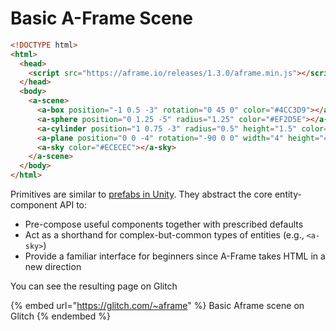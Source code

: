 # Basic A-Frame Scene

```html
<!DOCTYPE html>
<html>
  <head>
    <script src="https://aframe.io/releases/1.3.0/aframe.min.js"></script>
  </head>
  <body>
    <a-scene>
      <a-box position="-1 0.5 -3" rotation="0 45 0" color="#4CC3D9"></a-box>
      <a-sphere position="0 1.25 -5" radius="1.25" color="#EF2D5E"></a-sphere>
      <a-cylinder position="1 0.75 -3" radius="0.5" height="1.5" color="#FFC65D"></a-cylinder>
      <a-plane position="0 0 -4" rotation="-90 0 0" width="4" height="4" color="#7BC8A4"></a-plane>
      <a-sky color="#ECECEC"></a-sky>
    </a-scene>
  </body>
</html>
```

Primitives are similar to [prefabs in Unity](https://docs.unity3d.com/Manual/Prefabs.html). They abstract the core entity-component API to:

* Pre-compose useful components together with prescribed defaults
* Act as a shorthand for complex-but-common types of entities (e.g., `<a-sky>`)
* Provide a familiar interface for beginners since A-Frame takes HTML in a new direction

You can see the resulting page on Glitch

{% embed url="https://glitch.com/~aframe" %}
Basic Aframe scene on Glitch
{% endembed %}
